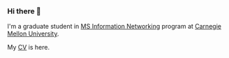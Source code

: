 ### Hi there 👋

<!--
**ScottLinnn/ScottLinnn** is a ✨ _special_ ✨ repository because its `README.md` (this file) appears on your GitHub profile.
-->

I'm a graduate student in [MS Information Networking](https://www.cmu.edu/ini/academics/msin/index.html) program at [Carnegie Mellon University](https://www.cmu.edu/).

<!--
- 🔭 I’m currently working on Database Systems and some small LLM-related personal projects.
- 🌱 I’m currently learning [Databases](https://github.com/ScottLinnn/ReadDB), [Deep Learning](https://d2l.ai/)/LLM and Rust
- 😄 I’m also open to general software engineering positions
- 📫 How to reach me: shuningl@andrew.cmu.edu or shuninglin5@gmail.com
-->

My [CV](ShuningLin_resume.pdf) is here.

